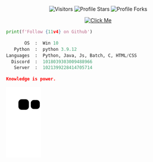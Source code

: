 <p align="center"><img src="https://gpvc.arturio.dev/AstraaDev" alt="Visitors"></a>
<img src="https://img.shields.io/badge/dynamic/json?&label=Total%20Stars&color=bb2527&style=flat&style=for-the-badge&query=%24.stars&url=https://api.github-star-counter.workers.dev/user/AstraaDev" alt="Profile Stars"></a>
<img src="https://img.shields.io/badge/dynamic/json?&label=Total%20Forks&color=bb2527&style=flat&style=for-the-badge&query=%24.forks&url=https://api.github-star-counter.workers.dev/user/AstraaDev" alt="Profile Forks"></a>
<p align="center"><a href="https://discord.gg/pTYddHak7F" target=""><img src="[[https://discordapp.com/api/guilds/995960657214189578/widget.png?style=shield](https://cdn.discordapp.com/attachments/1023130029057658960/1023133563249500280/unknown.png)](https://cdn.discordapp.com/attachments/1023130029057658960/1023133563249500280/unknown.png)" alt="Click Me"></a></p></p>

```python
print(f'Follow {11v4} on Github')
```

```python
       OS  :  Win 10
   Python  :  python 3.9.12
Languages  :  Python, Java, Js, Batch, C, HTML/CSS
  Discord  :  1018039303009488966
   Server  :  1021399228414705714
```

```json
Knowledge is power.
```

<a href="https://discord.gg/pTYddHak7F" target="_blank"><img src="https://github.com/AstraaDev/AstraaDev/blob/output/github-contribution-grid-snake.svg" alt="snake"></a>
